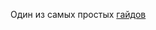 Один из самых простых [гайдов](https://skillbox.ru/media/code/yazyk-razmetki-markdown-shpargalka-po-sintaksisu-s-primerami/)

